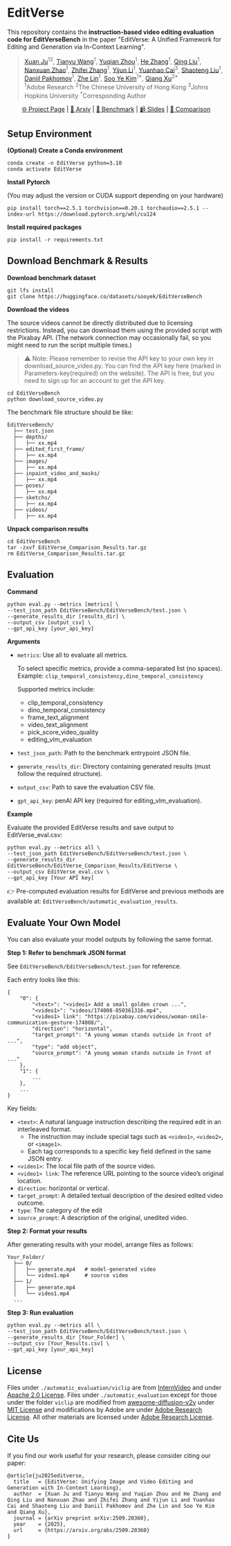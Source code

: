 # EditVerse


This repository contains the **instruction-based video editing evaluation code for EditVerseBench** in the paper "EditVerse: A Unified Framework for Editing and Generation via In-Context Learning".


> [Xuan Ju](https://juxuan27.github.io/)<sup>12</sup>, [Tianyu Wang](https://scholar.google.com/citations?user=yRwZIN8AAAAJ&hl=zh-CN)<sup>1</sup>, [Yuqian Zhou](https://yzhouas.github.io/)<sup>1</sup>, [He Zhang](https://sites.google.com/site/hezhangsprinter)<sup>1</sup>, [Qing Liu](https://qliu24.github.io/)<sup>1</sup>, [Nanxuan Zhao](https://www.nxzhao.com/)<sup>1</sup>, [Zhifei Zhang](https://zzutk.github.io/)<sup>1</sup>, [Yijun Li](https://yijunmaverick.github.io/)<sup>1</sup>, [Yuanhao Cai](https://caiyuanhao1998.github.io/)<sup>3</sup>, [Shaoteng Liu](https://www.shaotengliu.com/)<sup>1</sup>, [Daniil Pakhomov](https://scholar.google.com/citations?user=UI10l34AAAAJ&hl=en)<sup>1</sup>, [Zhe Lin](https://sites.google.com/site/zhelin625/)<sup>1</sup>, [Soo Ye Kim](https://sites.google.com/view/sooyekim)<sup>1*</sup>, [Qiang Xu](https://cure-lab.github.io/)<sup>2*</sup><br>
> <sup>1</sup>Adobe Research <sup>2</sup>The Chinese University of Hong Kong <sup>3</sup>Johns Hopkins University <sup>*</sup>Corresponding Author


<p align="center">
  <a href="http://editverse.s3-website-us-east-1.amazonaws.com/">🌐 Project Page</a> |
  <a href="https://arxiv.org/abs/2509.20360">📜 Arxiv</a> |
  <a href="https://huggingface.co/datasets/sooyek/EditVerseBench">🤗 Benchmark</a> |
  <a href="https://docs.google.com/presentation/d/1dBg3lZDFa8mRRIrOVEU_xDgzedufbwzr/edit?usp=sharing&ouid=100286465794673637256&rtpof=true&sd=true">📹 Slides</a> |
  <a href="http://editverse.s3-website-us-east-1.amazonaws.com/comparison.html">👀 Comparison</a>
</p>


## Setup Environment

**(Optional) Create a Conda environment**

```
conda create -n EditVerse python=3.10
conda activate EditVerse
```

**Install Pytorch** 

(You may adjust the version or CUDA support depending on your hardware)

```
pip install torch==2.5.1 torchvision==0.20.1 torchaudio==2.5.1 --index-url https://download.pytorch.org/whl/cu124
```

**Install required packages**

```
pip install -r requirements.txt
```


## Download Benchmark & Results

**Download benchmark dataset**

```
git lfs install
git clone https://huggingface.co/datasets/sooyek/EditVerseBench
```

**Download the videos**

The source videos cannot be directly distributed due to licensing restrictions. Instead, you can download them using the provided script with the Pixabay API. (The network connection may occasionally fail, so you might need to run the script multiple times.) 

> ⚠️ Note: Please remember to revise the API key to your own key in download_source_video.py. You can find the API key here (marked in Parameters-key(required) on the website). The API is free, but you need to sign up for an account to get the API key. 

```
cd EditVerseBench
python download_source_video.py
```


The benchmark file structure should be like:

```
EditVerseBench/
  ├── test.json
  ├── depths/
  │   ├── xx.mp4
  ├── edited_first_frame/
  │   ├── xx.mp4
  ├── images/
  │   ├── xx.mp4
  ├── inpaint_video_and_masks/
  │   ├── xx.mp4
  ├── poses/
  │   ├── xx.mp4
  ├── sketchs/
  │   ├── xx.mp4
  ├── videos/
  │   ├── xx.mp4
```

**Unpack comparison results**

```
cd EditVerseBench
tar -zxvf EditVerse_Comparison_Results.tar.gz
rm EditVerse_Comparison_Results.tar.gz
```


## Evaluation

**Command**

```
python eval.py --metrics [metrics] \
--test_json_path EditVerseBench/EditVerseBench/test.json \
--generate_results_dir [results_dir] \
--output_csv [output_csv] \
--gpt_api_key [your_api_key]
```

**Arguments**

- `metrics`: Use all to evaluate all metrics.
    
    To select specific metrics, provide a comma-separated list (no spaces). Example: `clip_temporal_consistency,dino_temporal_consistency`

    Supported metrics include:
    - clip_temporal_consistency
    - dino_temporal_consistency
    - frame_text_alignment
    - video_text_alignment
    - pick_score_video_quality
    - editing_vlm_evaluation

- `test_json_path`: Path to the benchmark entrypoint JSON file.
- `generate_results_dir`: Directory containing generated results (must follow the required structure).
- `output_csv`: Path to save the evaluation CSV file.
- `gpt_api_key`: penAI API key (required for editing_vlm_evaluation).


**Example**

Evaluate the provided EditVerse results and save output to EditVerse_eval.csv:

```
python eval.py --metrics all \
--test_json_path EditVerseBench/EditVerseBench/test.json \
--generate_results_dir EditVerseBench/EditVerse_Comparison_Results/EditVerse \
--output_csv EditVerse_eval.csv \
--gpt_api_key [Your API key]
```

👉 Pre-computed evaluation results for EditVerse and previous methods are available at: `EditVerseBench/automatic_evaluation_results`.



## Evaluate Your Own Model


You can also evaluate your model outputs by following the same format.

**Step 1: Refer to benchmark JSON format**

See `EditVerseBench/EditVerseBench/test.json` for reference.

Each entry looks like this:

```
{
    "0": {
        "<text>": "<video1> Add a small golden crown ...",
        "<video1>": "videos/174008-850361316.mp4",
        "<video1> link": "https://pixabay.com/videos/woman-smile-communication-gesture-174008/",
        "direction": "horizontal",
        "target_prompt": "A young woman stands outside in front of ...",
        "type": "add object",
        "source_prompt": "A young woman stands outside in front of ..."
    },
    "1": {
        ...
    },
    ...
}
```
Key fields:
- `<text>`: A natural language instruction describing the required edit in an interleaved format.
  - The instruction may include special tags such as `<video1>`, `<video2>`, or `<image1>`.
  - Each tag corresponds to a specific key field defined in the same JSON entry.
- `<video1>`: The local file path of the source video.
- `<video1> link`: The reference URL pointing to the source video’s original location.
- `direction`: horizontal or vertical.
- `target_prompt`: A detailed textual description of the desired edited video outcome.
- `type`: The category of the edit
- `source_prompt`: A description of the original, unedited video.

**Step 2: Format your results**

After generating results with your model, arrange files as follows:

```
Your_Folder/
  ├── 0/
  │   ├── generate.mp4   # model-generated video
  │   └── video1.mp4     # source video
  ├── 1/
  │   ├── generate.mp4
  │   └── video1.mp4
  ...
```

**Step 3: Run evaluation**

```
python eval.py --metrics all \
--test_json_path EditVerseBench/EditVerseBench/test.json \
--generate_results_dir [Your_Folder] \
--output_csv [Your_Results.csv] \
--gpt_api_key [your_api_key]

```

## License
Files under `./automatic_evaluation/viclip` are from [InternVideo](https://github.com/OpenGVLab/InternVideo) and under [Apache 2.0 License](https://github.com/OpenGVLab/InternVideo?tab=Apache-2.0-1-ov-file#readme). Files under `./automatic_evaluation` except for those under the folder `viclip` are modified from [awesome-diffusion-v2v](https://github.com/wenhao728/awesome-diffusion-v2v/tree/main) under [MIT License](https://github.com/wenhao728/awesome-diffusion-v2v/tree/main?tab=MIT-1-ov-file#readme) and modifications by Adobe are under [Adobe Research License](https://github.com/OneAdobe/EditVerse/blob/main/LICENSE.md). All other materials are licensed under [Adobe Research License](https://github.com/OneAdobe/EditVerse/blob/main/LICENSE.md).

## Cite Us

If you find our work useful for your research, please consider citing our paper:

```
@article{ju2025editverse,
  title   = {EditVerse: Unifying Image and Video Editing and Generation with In-Context Learning},
  author  = {Xuan Ju and Tianyu Wang and Yuqian Zhou and He Zhang and Qing Liu and Nanxuan Zhao and Zhifei Zhang and Yijun Li and Yuanhao Cai and Shaoteng Liu and Daniil Pakhomov and Zhe Lin and Soo Ye Kim and Qiang Xu},
  journal = {arXiv preprint arXiv:2509.20360},
  year    = {2025},
  url     = {https://arxiv.org/abs/2509.20360}
}
```
